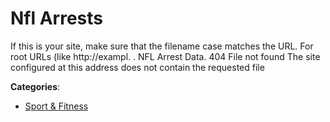 # Nfl Arrests


If this is your site, make sure that the filename case matches the URL.  For root URLs (like http://exampl. . NFL Arrest Data.  404 File not found The site configured at this address does not contain the requested file



**Categories**:
- [Sport & Fitness](https://github.com/apis-list/apis-list#sport-and-fitness)




